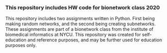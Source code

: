 ### This repository includes HW code for bionetwork class 2020
This repository includes two assignments written in Python. First being making random networks, and the second being creating subnetworks.
These assignments are part of a bionetwork class from the institute of biomedical informatics at NYCU. 
This repository was created for self-education and reference purposes, and may be further used for education purposes only.

